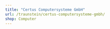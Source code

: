 ```yaml
---
title: "Certus Computersysteme GmbH"
url: /traunstein/certus-computersysteme-gmbh/
shop: Computer
---
```

